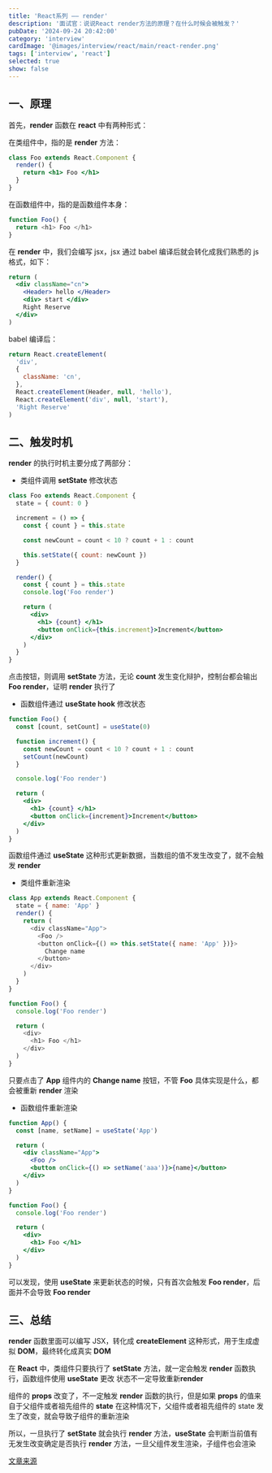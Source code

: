 ```yaml
---
title: 'React系列 —— render'
description: '面试官：说说React render方法的原理？在什么时候会被触发？'
pubDate: '2024-09-24 20:42:00'
category: 'interview'
cardImage: '@images/interview/react/main/react-render.png'
tags: ['interview', 'react']
selected: true
show: false
---
```


## 一、原理

首先，**render** 函数在 **react** 中有两种形式：

在类组件中，指的是 **render** 方法：

```jsx
class Foo extends React.Component {
  render() {
    return <h1> Foo </h1>
  }
}
```

在函数组件中，指的是函数组件本身：

```js
function Foo() {
  return <h1> Foo </h1>
}
```

在 **render** 中，我们会编写 jsx，jsx 通过 babel 编译后就会转化成我们熟悉的 js 格式，如下：

```jsx
return (
  <div className="cn">
    <Header> hello </Header>
    <div> start </div>
    Right Reserve
  </div>
)
```

babel 编译后：

```js
return React.createElement(
  'div',
  {
    className: 'cn',
  },
  React.createElement(Header, null, 'hello'),
  React.createElement('div', null, 'start'),
  'Right Reserve'
)
```

## 二、触发时机

**render** 的执行时机主要分成了两部分：

- 类组件调用 **setState** 修改状态

```jsx
class Foo extends React.Component {
  state = { count: 0 }

  increment = () => {
    const { count } = this.state

    const newCount = count < 10 ? count + 1 : count

    this.setState({ count: newCount })
  }

  render() {
    const { count } = this.state
    console.log('Foo render')

    return (
      <div>
        <h1> {count} </h1>
        <button onClick={this.increment}>Increment</button>
      </div>
    )
  }
}
```

点击按钮，则调用 **setState** 方法，无论 **count** 发生变化辩护，控制台都会输出 **Foo render**，证明 **render** 执行了

- 函数组件通过 **useState hook** 修改状态

```jsx
function Foo() {
  const [count, setCount] = useState(0)

  function increment() {
    const newCount = count < 10 ? count + 1 : count
    setCount(newCount)
  }

  console.log('Foo render')

  return (
    <div>
      <h1> {count} </h1>
      <button onClick={increment}>Increment</button>
    </div>
  )
}
```

函数组件通过 **useState** 这种形式更新数据，当数组的值不发生改变了，就不会触发 **render**

- 类组件重新渲染

```js
class App extends React.Component {
  state = { name: 'App' }
  render() {
    return (
      <div className="App">
        <Foo />
        <button onClick={() => this.setState({ name: 'App' })}>
          Change name
        </button>
      </div>
    )
  }
}

function Foo() {
  console.log('Foo render')

  return (
    <div>
      <h1> Foo </h1>
    </div>
  )
}
```

只要点击了 **App** 组件内的 **Change name** 按钮，不管 **Foo** 具体实现是什么，都会被重新 **render** 渲染

- 函数组件重新渲染

```jsx
function App() {
  const [name, setName] = useState('App')

  return (
    <div className="App">
      <Foo />
      <button onClick={() => setName('aaa')}>{name}</button>
    </div>
  )
}

function Foo() {
  console.log('Foo render')

  return (
    <div>
      <h1> Foo </h1>
    </div>
  )
}
```

可以发现，使用 **useState** 来更新状态的时候，只有首次会触发 **Foo render**，后面并不会导致 **Foo render**

## 三、总结

**render** 函数里面可以编写 JSX，转化成 **createElement** 这种形式，用于生成虚拟 **DOM**，最终转化成真实 **DOM**

在 **React** 中，类组件只要执行了 **setState** 方法，就一定会触发 **render** 函数执行，函数组件使用 **useState** 更改 状态不一定导致重新**render**

组件的 **props** 改变了，不一定触发 **render** 函数的执行，但是如果 **props** 的值来自于父组件或者祖先组件的 **state** 在这种情况下，父组件或者祖先组件的 state 发生了改变，就会导致子组件的重新渲染

所以，一旦执行了 **setState** 就会执行 **render** 方法，**useState** 会判断当前值有无发生改变确定是否执行 **render** 方法，一旦父组件发生渲染，子组件也会渲染

[文章来源](https://vue3js.cn/interview/React/render.html)
